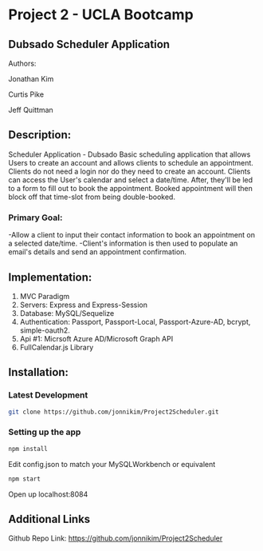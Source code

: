 # Project 2 - UCLA Bootcamp

## Dubsado Scheduler Application

Authors:

Jonathan Kim

Curtis Pike

Jeff Quittman

## Description:

Scheduler Application - Dubsado
Basic scheduling application that allows Users to create an account and allows clients to schedule an appointment. Clients do not need a login nor do they need to create an account. Clients can access the User's calendar and select a date/time. After, they'll be led to a form to fill out to book the appointment. Booked appointment will then block off that time-slot from being double-booked.

### Primary Goal:

-Allow a client to input their contact information to book an appointment on a selected date/time.
-Client's information is then used to populate an email's details and send an appointment confirmation.

## Implementation:

1. MVC Paradigm
2. Servers: Express and Express-Session
3. Database: MySQL/Sequelize
4. Authentication: Passport, Passport-Local, Passport-Azure-AD, bcrypt, simple-oauth2.
4. Api #1: Micrsoft Azure AD/Microsoft Graph API
5. FullCalendar.js Library


## Installation:

### Latest Development
```bash
git clone https://github.com/jonnikim/Project2Scheduler.git
```
### Setting up the app
```bash
npm install
```
Edit config.json to match your MySQLWorkbench or equivalent
 
```bash
npm start
```
Open up localhost:8084

## Additional Links

Github Repo Link: https://github.com/jonnikim/Project2Scheduler
